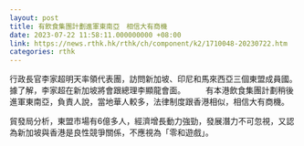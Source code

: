 ```yaml
---
layout: post
title: 有飲食集團計劃進軍東南亞　相信大有商機
date: 2023-07-22 11:58:11.000000000 +08:00
link: https://news.rthk.hk/rthk/ch/component/k2/1710048-20230722.htm
categories: rthk
---
```


行政長官李家超明天率領代表團，訪問新加坡、印尼和馬來西亞三個東盟成員國。據了解，李家超在新加坡將會跟總理李顯龍會面。
　　
有本港飲食集團計劃稍後進軍東南亞，負責人說，當地華人較多，法律制度跟香港相似，相信大有商機。

貿發局分析，東盟市場有6億多人，經濟增長動力強勁，發展潛力不可忽視，又認為新加坡與香港是良性競爭關係，不應視為「零和遊戲」。
